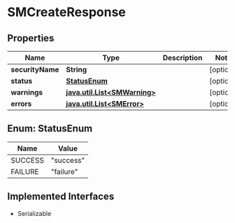 

# SMCreateResponse


## Properties

Name | Type | Description | Notes
------------ | ------------- | ------------- | -------------
**securityName** | **String** |  |  [optional]
**status** | [**StatusEnum**](#StatusEnum) |  |  [optional]
**warnings** | [**java.util.List&lt;SMWarning&gt;**](SMWarning.md) |  |  [optional]
**errors** | [**java.util.List&lt;SMError&gt;**](SMError.md) |  |  [optional]



## Enum: StatusEnum

Name | Value
---- | -----
SUCCESS | &quot;success&quot;
FAILURE | &quot;failure&quot;


## Implemented Interfaces

* Serializable


